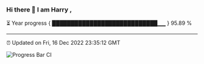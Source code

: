 ### Hi there 👋 I am Harry , 

⏳ Year progress { ████████████████████████████▁▁ } 95.89 %

---

⏰ Updated on Fri, 16 Dec 2022 23:35:12 GMT

![Progress Bar CI](https://github.com/duykhang68/duykhang68/workflows/Progress%20Bar%20CI/badge.svg)

